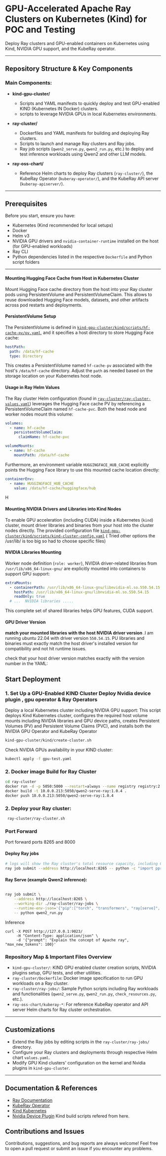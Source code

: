# GPU-Accelerated Apache Ray Clusters on Kubernetes (Kind) for POC and Testing

Deploy Ray clusters and GPU-enabled containers on Kubernetes using Kind, NVIDIA GPU support, and the KubeRay operator.

---

## Repository Structure & Key Components

### Main Components:

- **kind-gpu-cluster/**

  - Scripts and YAML manifests to quickly deploy and test GPU-enabled KIND (Kubernetes IN Docker) clusters.
  - scripts to leverage NVIDIA GPUs in local Kubernetes environments.

- **ray-cluster/**

  - Dockerfiles and YAML manifests for building and deploying Ray clusters.
  - Scripts to launch and manage Ray clusters and Ray jobs.
  - Ray job scripts (`qwen2_serve.py`, `qwen2_run.py`, etc.) to deploy and test inference workloads using Qwen2 and other LLM models.

- **ray-oss-chart/**

  - Reference Helm charts to deploy Ray clusters (`ray-cluster/`), the KubeRay Operator (`kuberay-operator/`), and the KubeRay API server (`kuberay-apiserver/`).

---

## Prerequisites

Before you start, ensure you have:

- Kubernetes (Kind recommended for local setups)
- Docker
- Helm v3
- NVIDIA GPU drivers and `nvidia-container-runtime` installed on the host (for GPU-enabled workloads)
- Ray CLI
- Python dependencies listed in the respective `Dockerfile` and Python script folders

---

#### Mounting Hugging Face Cache from Host in Kubernetes Cluster

Mount Hugging Face cache directory from the host into your Ray cluster pods using PersistentVolume and PersistentVolumeClaim. This allows to reuse downloaded Hugging Face models, datasets, and other artifacts across pod restarts and deployments.

#### PersistentVolume Setup

The PersistentVolume is defined in [`kind-gpu-cluster/kind/scripts/hf-cache-pv/pv.yaml`](kind-gpu-cluster/kind/scripts/hf-cache-pv/pv.yaml), and it specifies a host directory to store Hugging Face cache:

```yaml
hostPath:
  path: /data/hf-cache
  type: Directory
```

This creates a PersistentVolume named `hf-cache-pv` associated with the host's `/data/hf-cache` directory. Adjust the `path` as needed based on the storage location on your Kubernetes host node.

#### Usage in Ray Helm Values

The Ray cluster Helm configuration (found in [`ray-cluster/ray-cluster-values.yaml`](ray-cluster/ray-cluster-values.yaml)) leverages the Hugging Face cache PV by referencing a PersistentVolumeClaim named `hf-cache-pvc`. Both the head node and worker nodes mount this volume:

```yaml
volumes:
  - name: hf-cache
    persistentVolumeClaim:
      claimName: hf-cache-pvc

volumeMounts:
  - name: hf-cache
    mountPath: /data/hf-cache
```

Furthermore, an environment variable `HUGGINGFACE_HUB_CACHE` explicitly points the Hugging Face library to use this mounted cache location directly:

```yaml
containerEnv:
  - name: HUGGINGFACE_HUB_CACHE
    value: /data/hf-cache/huggingface/hub
```

H

#### Mounting NVIDIA Drivers and Libraries into Kind Nodes

To enable GPU acceleration (including CUDA) inside a Kubernetes (`kind`) cluster, mount driver libraries and binaries from your host into the cluster nodes directly. The provided configuration file [`kind-gpu-cluster/kind/scripts/kind-cluster-config.yaml`](kind-gpu-cluster/kind/scripts/kind-cluster-config.yaml) ( Tried other options the /usr/lib/ is too big so had to choose specific files)

#### NVIDIA Libraries Mounting

Worker node definition (`role: worker`), NVIDIA driver-related libraries from `/usr/lib/x86_64-linux-gnu/` are explicitly mounted into containers to support GPU support:

```yaml
extraMounts:
  - containerPath: /usr/lib/x86_64-linux-gnu/libnvidia-ml.so.550.54.15
    hostPath: /usr/lib/x86_64-linux-gnu/libnvidia-ml.so.550.54.15
    readOnly: true
  # ...  NVIDIA libraries .....
```

This complete set of shared libraries helps GPU features, CUDA support.

#### GPU Driver Version

**match your mounted libraries with the host NVIDIA driver version** .I am running ubuntu 22.04 with driver version `550.54.15`. PU libraries and binaries must exactly match the host driver's installed version for compatibility and not hit runtime issues.

check that your host driver version matches exactly with the version number in the YAML:

## Start Deployment

### 1. Set Up a GPU-Enabled KIND Cluster Deploy Nvidia device plugin , gpu operator & Ray Operators

Deploy a local Kubernetes cluster including NVIDIA GPU support:
This script deploys Kind Kubernetes cluster, configures the required host volume mounts including NVIDIA libraries and GPU device paths, creates Persistent Volumes (PV) and Persistent Volume Claims (PVC), and installs both the NVIDIA GPU Operator and KubeRay Operator

```bash
kind-gpu-cluster/kind/create-cluster.sh
```

Check NVIDIA GPUs availability in your KIND cluster:

```bash
kubectl apply -f gpu-test.yaml

```

### 2. Docker image Build for Ray Cluster

```bash
cd ray-cluster
docker run -d -p 5050:5000 --restart=always --name registry registry:2
docker build -t 10.0.0.213:5050/qwen2-serve-ray:1.0.4 .
docker push 10.0.0.213:5050/qwen2-serve-ray:1.0.4
```

### 2. Deploy your Ray cluster:

```bash
 ray-cluster/ray-cluster.sh
```

### Port Forward

Port forward ports 8265 and 8000

#### Deploy Ray jobs

```bash
# logs will show the Ray cluster's total resource capacity, including GPUs.
ray job submit --address http://localhost:8265 -- python -c "import pprint; import ray; ray.init(); pprint.pprint(ray.cluster_resources(), sort_dicts=True)"
```

#### Ray Serve (example Qwen2 inference):

```bash

ray job submit \
    --address http://localhost:8265 \
    --working-dir ./ray-cluster/ray-jobs \
    --runtime-env-json='{"pip":["torch", "transformers", "ray[serve]", "starlette"]}' \
    -- python qwen2_run.py

```

Inference

```
curl -X POST http://127.0.0.1:9023/
     -H "Content-Type: application/json" \
     -d '{"prompt": "Explain the concept of Apache ray", "max_new_tokens": 100}'
```

### Repository Map & Important Files Overview

- `kind-gpu-cluster/`: KIND GPU enabled cluster creation scripts, NVIDIA plugins setup, GPU tests, and other utilities.
- `ray-cluster/Dockerfile`: Docker image specification to run GPU workloads on a Ray cluster.
- `ray-cluster/ray-jobs/`: Sample Python scripts including Ray workloads and functionalities (`qwen2_serve.py`, `qwen2_run.py`, `check_resources.py`, etc.).
- `ray-oss-chart/kuberay-*`: For reference KubeRay operator and API server Helm charts for Ray cluster orchestration.

---

## Customizations

- Extend the Ray jobs by editing scripts in the `ray-cluster/ray-jobs/` directory.
- Configure your Ray clusters and deployments through respective Helm chart `values.yaml`.
- Modify GPU Kind clusters' configuration on the kernel and Nvidia plugins in `kind-gpu-cluster`.

---

## Documentation & References

- [Ray Documentation](https://docs.ray.io)
- [KubeRay Operator](https://github.com/ray-project/kuberay)
- [Kind Kubernetes](https://kind.sigs.k8s.io)
- [Nvidia Device Plugin](https://github.com/NVIDIA/k8s-device-plugin/tree/main) Kind build scripts refered from here.

## Contributions and Issues

Contributions, suggestions, and bug reports are always welcome! Feel free to open a pull request or submit an issue if you encounter any problems.
